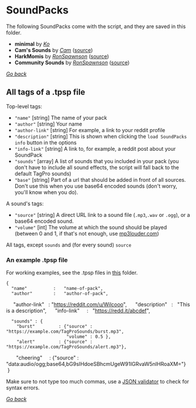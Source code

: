 # SoundPacks

The following SoundPacks come with the script, and they are saved in this folder.

* **minimal** by [*Ko*](https://reddit.com/u/Wilcooo)
* **Cam's Sounds** by [*Cam*](https://reddit.com/u/StrayCam) ([source](https://redd.it/2iw5di))
* **HarkMomis** by [*RonSpawnson*](https://reddit.com/u/RonSpawnsonTP) ([source](https://redd.it/3fg1yb))
* **Community Sounds** by [*RonSpawnson*](https://reddit.com/u/RonSpawnsonTP) ([source](https://go.twitch.tv/ronspawnson/videos/all))

[*Go back*](/ "TagPro SoundPacks")

## All tags of a .tpsp file

Top-level tags:

* `"name"` [string] The name of your pack
* `"author"` [string] Your name
* `"author-link"` [string] For example, a link to your reddit profile
* `"description"` [string] This is shown when clicking the `load SoundPacks info` button in the options
* `"info-link"` [string] A link to, for example, a reddit post about your SoundPack
* `"sounds"` [array] A list of sounds that you included in your pack (you don't have to include all sound effects, the script will fall back to the default TagPro sounds)
* `"base"` [string] Part of a url that should be added in front of all sources. Don't use this when you use base64 encoded sounds (don't worry, you'll know when you do).

A sound's tags:

* `"source"` [string] A direct URL link to a sound file (`.mp3`,`.wav` or `.ogg`), or a base64 encoded sound.
* `"volume"` [int] The volume at which the sound should be played (between 0 and 1, if that's not enough, use [mp3louder.com](http://mp3louder.com))

All tags, except `sounds` and (for every sound) `source`

### An example .tpsp file
For working examples, see the .tpsp files in [this](.) folder.

    {
      "name"          :   "name-of-pack",
      "author"        :   "author-of-pack",
      "author-link"   :   "https://reddit.com/u/Wilcooo",
      "description"   :   "This is a description",
      "info-link"     :   "https://redd.it/abcdef",
      
      "sounds" : {
        "burst"         : {"source" : "https://example.com/TagProSounds/burst.mp3",
                           "volume" : 0.5 },
        "alert"         : {"source" : "https://example.com/TagProSounds/alert.mp3"},
        "cheering"      : {"source" : "data:audio/ogg;base64,bG9sIHdoeSBhcmUgeW91IGRvaW5nIHRoaXM="}
    }

Make sure to not type too much commas, use a [JSON validator](https://jsonlint.com/) to check for syntax errors.

[*Go back*](/ "TagPro SoundPacks")
